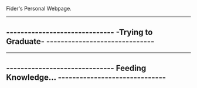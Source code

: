 Fider's Personal Webpage.

------------------------------------------------------------------------------------------
------------------------------     -Trying to Graduate-     ------------------------------
------------------------------------------------------------------------------------------

------------------------------------------------------------------------------------------
------------------------------     Feeding Knowledge...     ------------------------------
------------------------------------------------------------------------------------------
